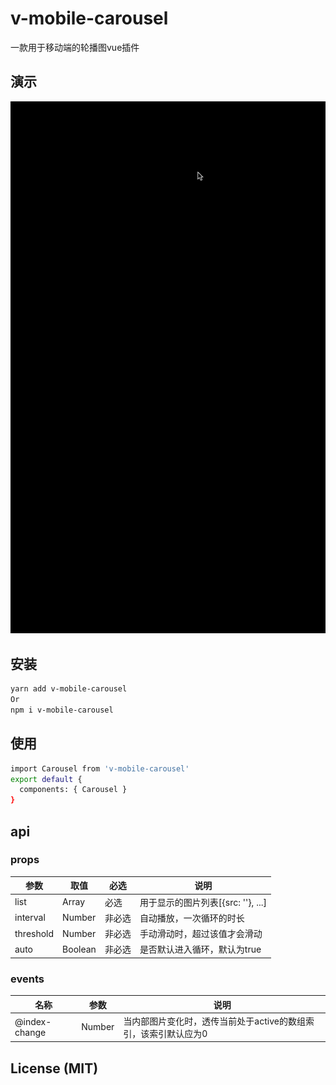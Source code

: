# v-mobile-carousel

一款用于移动端的轮播图vue插件

## 演示

![demo示例图](https://github.com/mistake1px/v-mobile-carousel/blob/master/examples/assets/carousel.gif)

## 安装

``` bash
yarn add v-mobile-carousel
Or
npm i v-mobile-carousel
```

## 使用

``` bash
import Carousel from 'v-mobile-carousel'
export default {
  components: { Carousel }
}
```

## api

### props

|参数 | 取值 | 必选 |说明
|---|----|---|---|
|list| Array| 必选|用于显示的图片列表[{src: ''}, ...]|
|interval| Number| 非必选|自动播放，一次循环的时长|
|threshold| Number| 非必选|手动滑动时，超过该值才会滑动|
|auto| Boolean| 非必选|是否默认进入循环，默认为true|

### events

|名称 | 参数 | 说明 |
|---|----|---|
|@index-change| Number| 当内部图片变化时，透传当前处于active的数组索引，该索引默认应为0|

## License (MIT)
